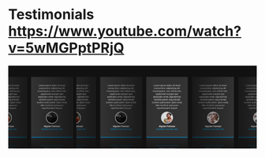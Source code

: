 # Testimonials https://www.youtube.com/watch?v=5wMGPptPRjQ
<p align="center">
  <img src="preview.png" alt="preview del proyecto"  width="1600">
</p>